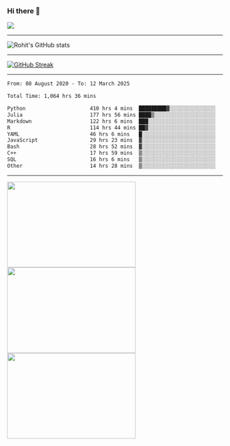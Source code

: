### Hi there 👋

 ![](https://komarev.com/ghpvc/?username=RohitRathore1&color=blueviolet)

<hr/>

![Rohit's GitHub stats](https://github-readme-stats.vercel.app/api?username=RohitRathore1&show_icons=true&theme=transparent)

<hr/>

[![GitHub Streak](http://github-readme-streak-stats.herokuapp.com?user=RohitRathore1&theme=dark&mode=weekly)](https://git.io/streak-stats)

<hr/>

<!--START_SECTION:waka-->

```txt
From: 08 August 2020 - To: 12 March 2025

Total Time: 1,064 hrs 36 mins

Python                     410 hrs 4 mins  █████████▓░░░░░░░░░░░░░░░   38.52 %
Julia                      177 hrs 56 mins ████▒░░░░░░░░░░░░░░░░░░░░   16.71 %
Markdown                   122 hrs 6 mins  ███░░░░░░░░░░░░░░░░░░░░░░   11.47 %
R                          114 hrs 44 mins ██▓░░░░░░░░░░░░░░░░░░░░░░   10.78 %
YAML                       46 hrs 6 mins   █░░░░░░░░░░░░░░░░░░░░░░░░   04.33 %
JavaScript                 29 hrs 23 mins  ▓░░░░░░░░░░░░░░░░░░░░░░░░   02.76 %
Bash                       28 hrs 52 mins  ▓░░░░░░░░░░░░░░░░░░░░░░░░   02.71 %
C++                        17 hrs 59 mins  ▒░░░░░░░░░░░░░░░░░░░░░░░░   01.69 %
SQL                        16 hrs 6 mins   ▒░░░░░░░░░░░░░░░░░░░░░░░░   01.51 %
Other                      14 hrs 28 mins  ▒░░░░░░░░░░░░░░░░░░░░░░░░   01.36 %
```

<!--END_SECTION:waka-->

<hr/>

<p>
  <img src="https://wakatime.com/share/@TeAmp0is0N/0205e68a-e5ed-48bf-b870-3c94c1fa77d3.svg" width="300" height="200">
  <img src="https://wakatime.com/share/@TeAmp0is0N/3935ee43-08a3-493e-8b95-60c1f9204b15.svg" width="300" height="200">
  <img src="https://wakatime.com/share/@TeAmp0is0N/8717aacc-7340-44e0-abb1-987dc9823fcd.svg" width="300" height="200">
</p>




